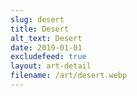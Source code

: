 ```yaml
---
slug: desert
title: Desert
alt_text: Desert
date: 2019-01-01
excludefeed: true
layout: art-detail
filename: /art/desert.webp
---
```

